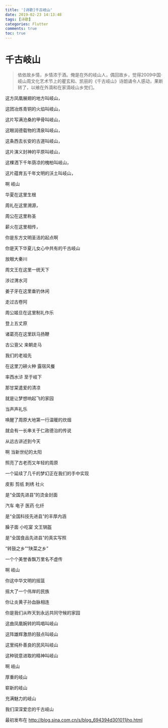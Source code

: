 ```yaml
---
title: '[诗歌]千古岐山'
date: 2019-02-23 14:13:48
tags: [诗歌]
categories: Flutter
comments: true
toc: true
---
```


# 千古岐山 

> ​    依依故乡情，乡情浓于酒。俺是在外的岐山人，偶回故乡，觉得2009中国·岐山周文化艺术节上的瞿玄和、凯丽的《千古岐山》诗朗诵令人感动，果断转了，以飨在外滴和在家滴岐山乡党们。 


<div id="aplayer2" ></div>
<script>
const ap2 = new APlayer({
    container: document.getElementById('aplayer2'),
    autoplay: false, //自动播放
    listFolded: true, //播放列表默认折叠
    listMaxHeight: 90, //播放列表最大高度
    order: 'list', //音频循环顺序, 可选值: 'list', 'random'
    loop: 'all', //音频循环播放, 可选值: 'all', 'one', 'none'
    theme: '#e9e9e9', //切换音频时的主题色，优先级低于audio.theme
    preload: 'none', //音频预加载，可选值: 'none', 'metadata', 'auto'
    mutex: true, //互斥，阻止多个播放器同时播放，当前播放器播放时暂停其他播放器
    lrcType: 3, //歌词格式，可选值：3（LRC文件歌词格式），1（JS字符串歌词格式）
    volume: 0.7, //默认音量，请注意播放器会记忆用户设置，用户手动设置音量后默认音量即失效
    fixed: false, //吸底模式（fixed:true），迷你模式（mini:true），普通模式（注释此行或者设置fixed:false）
    audio: [{
        name: '千古岐山',
        artist: '瞿玄&凯丽',
        lrc: '/music/千古岐山.lrc',
        cover: '/music/岐山.jpg',
        url: '/music/千古岐山（流畅）.mp3'
      }
    ]
  });
  //实现切换音频时，根据音频的封面图片自适应主题色
  const colorThief2 = new ColorThief();
  const setTheme2 = (index) => {
    if (!ap2.list.audios[index].theme) {
      colorThief2.getColorAsync(ap2.list.audios[index].cover, function(color) {
        ap2.theme(`rgb(${color[0]}, ${color[1]}, ${color[2]})`, index);
      });
    }
  };
  setTheme2(ap2.list.index);
  ap2.on('listswitch', (data) => {
    setTheme2(data.index);
  });
</script>

<!--more-->

这方凤凰展翅的地方叫岐山，

这团冶炼青铜的火焰叫岐山，

这片写满沧桑的甲骨叫岐山，

这眼润德载物的清泉叫岐山，

这条西去长安的古道叫岐山，

这片演义封神的平原叫岐山，

这棵洒下千年荫凉的槐柏叫岐山，

这片蕴育五千年文明的沃土叫岐山，

啊 岐山

华夏在这里生根

周礼在这里溯源，

周公在这里称圣

薪火在这里相传，

你是东方文明圣洁的起点啊

你是天下华夏儿女心中共有的千古岐山

放眼大秦川

周文王在这里一统天下

涉过渭水河

姜子牙在这里垂钓休闲

走过古卷阿

周公姬旦在这里制礼作乐

登上五丈原

诸葛亮在这里跃马扬鞭

古公亶父 来朝走马

我们的老祖先

在这里刀耕火种 露宿风餐

率西水浒 至于岐下

那甘棠遣爱的清凉

就是让梦想响起飞的家园

当声声礼乐

唤醒了周原大地第一行温暖的炊烟

就会有一长串关于仁政德治的传说

从远古讲述到今天

啊 当新世纪的太阳

照亮了古老而又年轻的周原

一个延续了几千的梦幻正在我们的手中实现

皮影 剪纸 刺绣 社火

是“全国先进县”的烫金封面

汽车 电子 医药 化纤 

是“全国科技先进县”的丰厚内涵

臊子面 小吃宴 文王锅盔

是“全国食品先进县”的真实写照

“转鼓之乡”“陕菜之乡”

一个个美誉香飘万里名不虚传

啊 岐山

你这中华文明的摇篮

摇大了一个伟岸的民族

你让炎黄子孙血脉相连

你是我们从昨天到永远共同守候的家园

这曲凤凰婉转的鸣唱叫岐山

这阵雄辉激昂的鼓点叫岐山

这里纯朴善良的民风叫岐山

这种锐意进取的精神叫岐山

啊 岐山

厚重的岐山

崭新的岐山

充满魅力的岐山

我们深深爱恋的千古岐山



最初发布在 http://blog.sina.com.cn/s/blog_694394d301011jho.html